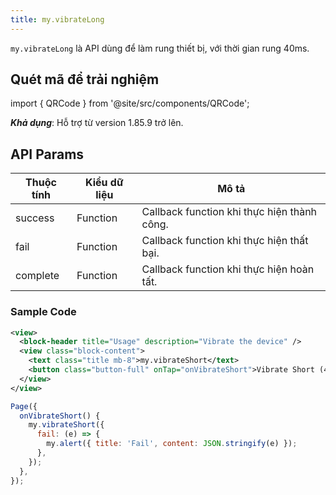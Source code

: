 ```yaml
---
title: my.vibrateLong
---
```


`my.vibrateLong` là API dùng để làm rung thiết bị, với thời gian rung 40ms.

## Quét mã để trải nghiệm

import { QRCode } from '@site/src/components/QRCode';

<QRCode page="pages/api/vibration/index" />

**_Khả dụng_**: Hỗ trợ từ version 1.85.9 trở lên.

## API Params

| Thuộc tính | Kiểu dữ liệu | Mô tả                                                                                 |
| ---------- | ------------ | ------------------------------------------------------------------------------------- |
| success    | Function     | Callback function khi thực hiện thành công.                                           |
| fail       | Function     | Callback function khi thực hiện thất bại.                                             |
| complete   | Function     | Callback function khi thực hiện hoàn tất.                                             |

### Sample Code

```xml
<view>
  <block-header title="Usage" description="Vibrate the device" />
  <view class="block-content">
    <text class="title mb-8">my.vibrateShort</text>
    <button class="button-full" onTap="onVibrateShort">Vibrate Short (40ms)</button>
  </view>
</view>
```

```js
Page({
  onVibrateShort() {
    my.vibrateShort({
      fail: (e) => {
        my.alert({ title: 'Fail', content: JSON.stringify(e) });
      },
    });
  },
});
```
